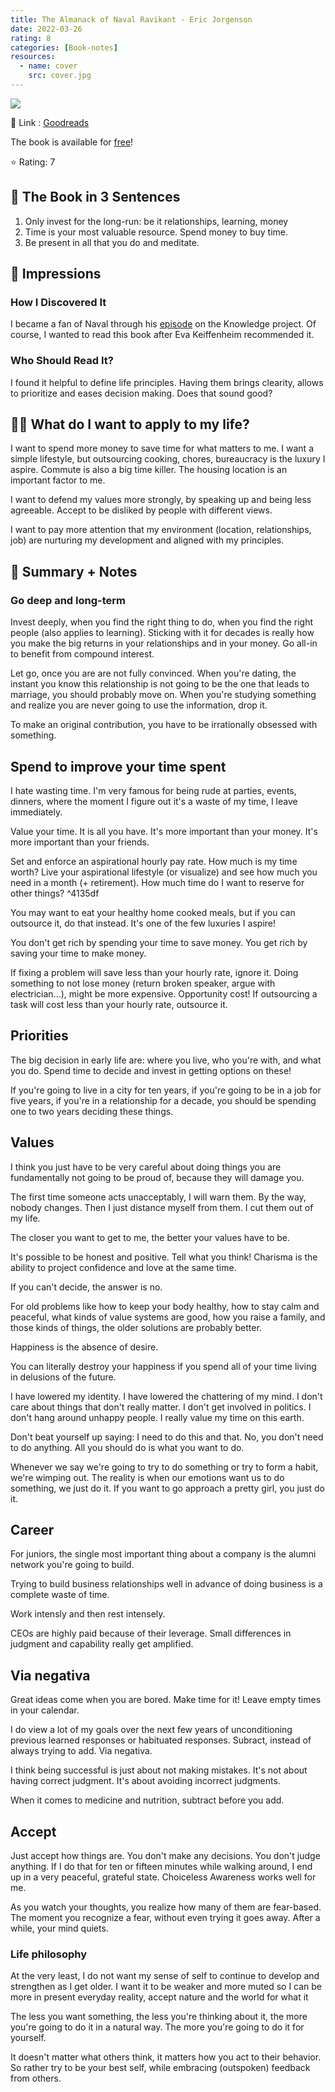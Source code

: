 ```yaml
---
title: The Almanack of Naval Ravikant - Eric Jorgenson
date: 2022-03-26
rating: 8
categories: [Book-notes]
resources:
  - name: cover
    src: cover.jpg
---
```

![](/images/books/almanack-naval.jpg)


🔗 Link : [Goodreads](https://www.goodreads.com/en/book/show/54898389-the-almanack-of-naval-ravikant)

The book is available for [free](https://www.navalmanack.com/)!

⭐️ Rating: 7

## 🚀 The Book in 3 Sentences
1. Only invest for the long-run: be it relationships, learning, money
2. Time is your most valuable resource. Spend money to buy time.
3. Be present in all that you do and meditate.

## 🎨 Impressions

### How I Discovered It
I became a fan of Naval through his [episode](/posts/2021-01-12-best-of-podcasts) on the Knowledge project. Of course, I wanted to read this book after Eva Keiffenheim recommended it.

### Who Should Read It?
I found it helpful to define life principles. Having them brings clearity, allows to prioritize and eases decision making. Does that sound good?

## 👷🏼 What do I want to apply to my life?
I want to spend more money to save time for what matters to me. I want a simple lifestyle, but outsourcing cooking, chores, bureaucracy is the luxury I aspire.
Commute is also a big time killer. The housing location is an important factor to me.

I want to defend my values more strongly, by speaking up and being less agreeable.
Accept to be disliked by people with different views.

I want to pay more attention that my environment (location, relationships, job) are nurturing my development and aligned with my principles.

## 📒 Summary + Notes

### Go deep and long-term
Invest deeply, when you find the right thing to do, when you find the right people (also applies to learning). Sticking with it for decades is really how you make the big returns in your relationships and in your money. Go all-in to benefit from compound interest.

Let go, once you are are not fully convinced. When you're dating, the instant you know this relationship is not going to be the one that leads to marriage, you should probably move on. When you're studying something and realize you are never going to use the information, drop it.

To make an original contribution, you have to be irrationally obsessed with something.

## Spend to improve your time spent
I hate wasting time. I'm very famous for being rude at parties, events, dinners, where the moment I figure out it's a waste of my time, I leave immediately.

Value your time. It is all you have. It's more important than your money. It's more important than your friends.

Set and enforce an aspirational hourly pay rate. How much is my time worth? Live your aspirational lifestyle (or visualize) and see how much you need in a month (+ retirement). How much time do I want to reserve for other things? ^4135df

You may want to eat your healthy home cooked meals, but if you can outsource it, do that instead. It's one of the few luxuries I aspire!

You don't get rich by spending your time to save money. You get rich by saving your time to make money.

If fixing a problem will save less than your hourly rate, ignore it. Doing something to not lose money (return broken speaker, argue with electrician...), might be more expensive. Opportunity cost! If outsourcing a task will cost less than your hourly rate, outsource it.

## Priorities
The big decision in early life are: where you live, who you're with, and what you do. Spend time to decide and invest in getting options on these!

If you're going to live in a city for ten years, if you're going to be in a job for five years, if you're in a relationship for a decade, you should be spending one to two years deciding these things.

## Values
I think you just have to be very careful about doing things you are fundamentally not going to be proud of, because they will damage you.

The first time someone acts unacceptably, I will warn them. By the way, nobody changes. Then I just distance myself from them. I cut them out of my life.

The closer you want to get to me, the better your values have to be.

It's possible to be honest and positive. Tell what you think! Charisma is the ability to project confidence and love at the same time.

If you can't decide, the answer is no.

For old problems like how to keep your body healthy, how to stay calm and peaceful, what kinds of value systems are good, how you raise a family, and those kinds of things, the older solutions are probably better.

Happiness is the absence of desire.

You can literally destroy your happiness if you spend all of your time living in delusions of the future.

I have lowered my identity. I have lowered the chattering of my mind. I don't care about things that don't really matter. I don't get involved in politics. I don't hang around unhappy people. I really value my time on this earth.

Don't beat yourself up saying: I need to do this and that. No, you don't need to do anything. All you should do is what you want to do.

Whenever we say we're going to try to do something or try to form a habit, we're wimping out. The reality is when our emotions want us to do something, we just do it. If you want to go approach a pretty girl, you just do it.

## Career
For juniors, the single most important thing about a company is the alumni network you're going to build.

Trying to build business relationships well in advance of doing business is a complete waste of time.

Work intensly and then rest intensely.

CEOs are highly paid because of their leverage. Small differences in judgment and capability really get amplified.

## Via negativa
Great ideas come when you are bored. Make time for it! Leave empty times in your calendar.

I do view a lot of my goals over the next few years of unconditioning previous learned responses or habituated responses. Subract, instead of always trying to add. Via negativa.

I think being successful is just about not making mistakes. It's not about having correct judgment. It's about avoiding incorrect judgments.

When it comes to medicine and nutrition, subtract before you add.

## Accept
Just accept how things are. You don't make any decisions. You don't judge anything. If I do that for ten or fifteen minutes while walking around, I end up in a very peaceful, grateful state. Choiceless Awareness works well for me.

As you watch your thoughts, you realize how many of them are fear-based. The moment you recognize a fear, without even trying it goes away. After a while, your mind quiets.

### Life philosophy
At the very least, I do not want my sense of self to continue to develop and strengthen as I get older. I want it to be weaker and more muted so I can be more in present everyday reality, accept nature and the world for what it

The less you want something, the less you're thinking about it, the more you're going to do it in a natural way. The more you're going to do it for yourself.

It doesn't matter what others think, it matters how you act to their behavior. So rather try to be your best self, while embracing (outspoken) feedback from others.
